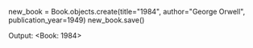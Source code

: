 new_book = Book.objects.create(title="1984", author="George Orwell", publication_year=1949)
new_book.save()

Output:
<Book: 1984>
